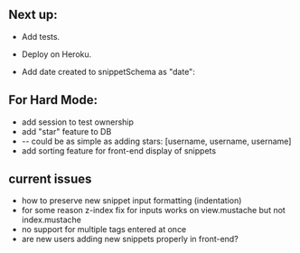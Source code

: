 ## Next up:

- Add tests.

- Deploy on Heroku.

- Add date created to snippetSchema as "date":

## For Hard Mode:

- add session to test ownership
- add "star" feature to DB
- -- could be as simple as adding stars: [username, username, username]
- add sorting feature for front-end display of snippets



## current issues
- how to preserve new snippet input formatting (indentation)
- for some reason z-index fix for inputs works on view.mustache but not index.mustache
- no support for multiple tags entered at once
- are new users adding new snippets properly in front-end?
